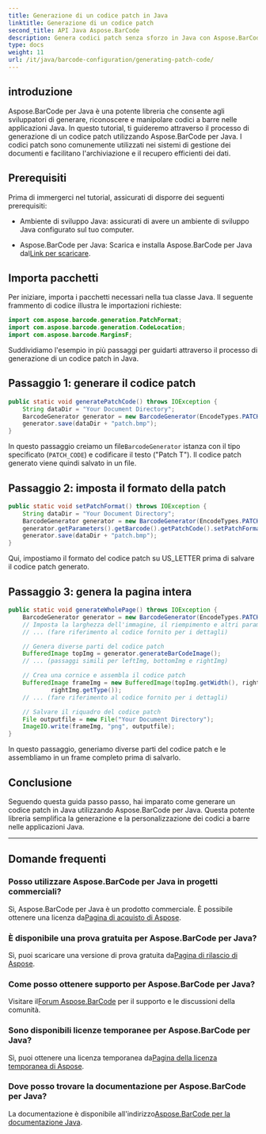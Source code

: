 ```yaml
---
title: Generazione di un codice patch in Java
linktitle: Generazione di un codice patch
second_title: API Java Aspose.BarCode
description: Genera codici patch senza sforzo in Java con Aspose.BarCode. Segui la nostra guida passo passo per una generazione efficiente di codici a barre.
type: docs
weight: 11
url: /it/java/barcode-configuration/generating-patch-code/
---
```


## introduzione

Aspose.BarCode per Java è una potente libreria che consente agli sviluppatori di generare, riconoscere e manipolare codici a barre nelle applicazioni Java. In questo tutorial, ti guideremo attraverso il processo di generazione di un codice patch utilizzando Aspose.BarCode per Java. I codici patch sono comunemente utilizzati nei sistemi di gestione dei documenti e facilitano l'archiviazione e il recupero efficienti dei dati.

## Prerequisiti

Prima di immergerci nel tutorial, assicurati di disporre dei seguenti prerequisiti:

- Ambiente di sviluppo Java: assicurati di avere un ambiente di sviluppo Java configurato sul tuo computer.

-  Aspose.BarCode per Java: Scarica e installa Aspose.BarCode per Java dal[Link per scaricare](https://releases.aspose.com/barcode/java/).

## Importa pacchetti

Per iniziare, importa i pacchetti necessari nella tua classe Java. Il seguente frammento di codice illustra le importazioni richieste:

```java
import com.aspose.barcode.generation.PatchFormat;
import com.aspose.barcode.generation.CodeLocation;
import com.aspose.barcode.MarginsF;
```

Suddividiamo l'esempio in più passaggi per guidarti attraverso il processo di generazione di un codice patch in Java.

## Passaggio 1: generare il codice patch

```java
public static void generatePatchCode() throws IOException {
    String dataDir = "Your Document Directory";
    BarcodeGenerator generator = new BarcodeGenerator(EncodeTypes.PATCH_CODE, "Patch T");
    generator.save(dataDir + "patch.bmp");
}
```

 In questo passaggio creiamo un file`BarcodeGenerator` istanza con il tipo specificato (`PATCH_CODE`) e codificare il testo ("Patch T"). Il codice patch generato viene quindi salvato in un file.

## Passaggio 2: imposta il formato della patch

```java
public static void setPatchFormat() throws IOException {
    String dataDir = "Your Document Directory";
    BarcodeGenerator generator = new BarcodeGenerator(EncodeTypes.PATCH_CODE, "Patch T");
    generator.getParameters().getBarcode().getPatchCode().setPatchFormat(PatchFormat.US_LETTER);
    generator.save(dataDir + "patch.bmp");
}
```

Qui, impostiamo il formato del codice patch su US_LETTER prima di salvare il codice patch generato.

## Passaggio 3: genera la pagina intera

```java
public static void generateWholePage() throws IOException {
    BarcodeGenerator generator = new BarcodeGenerator(EncodeTypes.PATCH_CODE, "Patch T");
    // Imposta la larghezza dell'immagine, il riempimento e altri parametri
    // ... (fare riferimento al codice fornito per i dettagli)

    // Genera diverse parti del codice patch
    BufferedImage topImg = generator.generateBarCodeImage();
    // ... (passaggi simili per leftImg, bottomImg e rightImg)

    // Crea una cornice e assembla il codice patch
    BufferedImage frameImg = new BufferedImage(topImg.getWidth(), rightImg.getHeight() + 2 * topImg.getHeight(),
            rightImg.getType());
    // ... (fare riferimento al codice fornito per i dettagli)

    // Salvare il riquadro del codice patch
    File outputfile = new File("Your Document Directory");
    ImageIO.write(frameImg, "png", outputfile);
}
```

In questo passaggio, generiamo diverse parti del codice patch e le assembliamo in un frame completo prima di salvarlo.

## Conclusione

Seguendo questa guida passo passo, hai imparato come generare un codice patch in Java utilizzando Aspose.BarCode per Java. Questa potente libreria semplifica la generazione e la personalizzazione dei codici a barre nelle applicazioni Java.

---

## Domande frequenti

### Posso utilizzare Aspose.BarCode per Java in progetti commerciali?
 Sì, Aspose.BarCode per Java è un prodotto commerciale. È possibile ottenere una licenza da[Pagina di acquisto di Aspose](https://purchase.aspose.com/buy).

### È disponibile una prova gratuita per Aspose.BarCode per Java?
 Sì, puoi scaricare una versione di prova gratuita da[Pagina di rilascio di Aspose](https://releases.aspose.com/).

### Come posso ottenere supporto per Aspose.BarCode per Java?
 Visitare il[Forum Aspose.BarCode](https://forum.aspose.com/c/barcode/13) per il supporto e le discussioni della comunità.

### Sono disponibili licenze temporanee per Aspose.BarCode per Java?
 Sì, puoi ottenere una licenza temporanea da[Pagina della licenza temporanea di Aspose](https://purchase.aspose.com/temporary-license/).

### Dove posso trovare la documentazione per Aspose.BarCode per Java?
 La documentazione è disponibile all'indirizzo[Aspose.BarCode per la documentazione Java](https://reference.aspose.com/barcode/java/).
